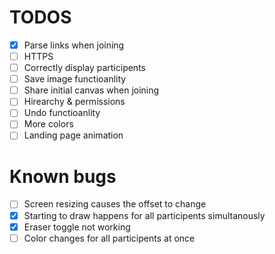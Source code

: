 # TODOS

-	[X] Parse links when joining
- [ ] HTTPS
- [ ] Correctly display participents
- [ ] Save image functioanlity
- [ ] Share initial canvas when joining
- [ ] Hirearchy & permissions
- [ ] Undo functioanlity
- [ ] More colors
- [ ] Landing page animation

# Known bugs 
- [ ] Screen resizing causes the offset to change
- [X] Starting to draw happens for all participents simultanously
- [X] Eraser toggle not working
- [ ] Color changes for all participents at once

